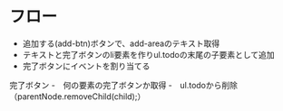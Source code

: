 # フロー
- 追加する(add-btn)ボタンで、add-areaのテキスト取得
- テキストと完了ボタンのli要素を作りul.todoの末尾の子要素として追加
- 完了ボタンにイベントを割り当てる

完了ボタン
-　何の要素の完了ボタンか取得
-　ul.todoから削除（parentNode.removeChild(child);）